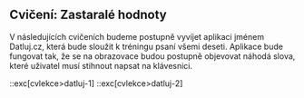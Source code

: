 ## Cvičení: Zastaralé hodnoty

V následujících cvičeních budeme postupně vyvíjet aplikaci jménem Datluj.cz, která bude sloužit k tréningu psaní všemi deseti. Aplikace bude fungovat tak, že se na obrazovace budou postupně objevovat náhodá slova, které uživatel musí stihnout napsat na klávesnici. 

::exc[cvlekce>datluj-1]
::exc[cvlekce>datluj-2]